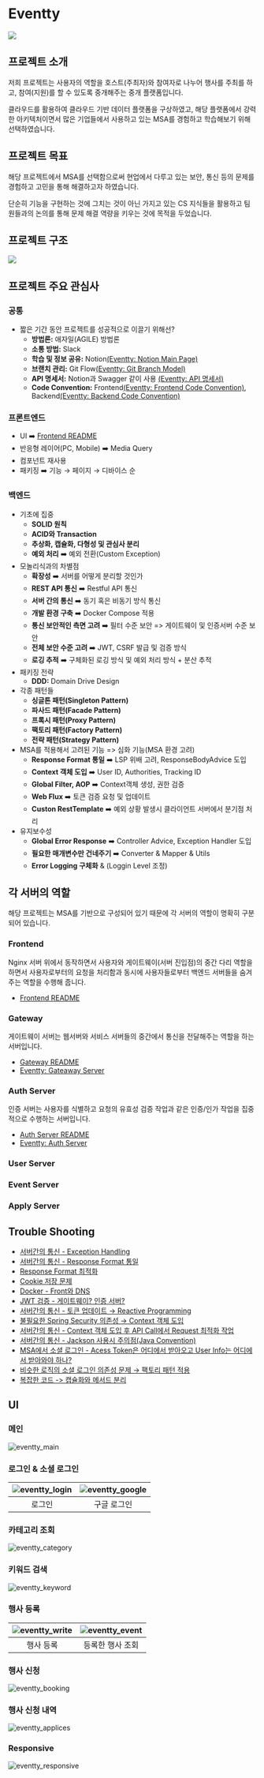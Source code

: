 # Eventty

![](./images/eventty_logo.png)

## 프로젝트 소개 

저희 프로젝트는 사용자의 역할을 호스트(주최자)와 참여자로 나누어 행사를 주최를 하고, 참여(지원)를 할 수 있도록 중개해주는 중개 플랫폼입니다.

클라우드를 활용하여 클라우드 기반 데이터 플랫폼을 구상하였고, 해당 플랫폼에서 강력한 아키텍처이면서 많은 기업들에서 사용하고 있는 MSA를 경험하고 학습해보기 위해 선택하였습니다.

## 프로젝트 목표 

해당 프로젝트에서 MSA를 선택함으로써 현업에서 다루고 있는 보안, 통신 등의 문제를 경험하고 고민을 통해 해결하고자 하였습니다. 

단순히 기능을 구현하는 것에 그치는 것이 아닌 가지고 있는 CS 지식들을 활용하고 팀원들과의 논의를 통해 문제 해결 역량을 키우는 것에 목적을 두었습니다. 

## 프로젝트 구조 

![](./images/eventty_architecture.jpeg)

## 프로젝트 주요 관심사

### 공통
- 짧은 기간 동안 프로젝트를 성공적으로 이끌기 위해선? 
    - **방법론:** 애자일(AGILE) 방법론
    - **소통 방법:** Slack 
    - **학습 및 정보 공유:** Notion[(Eventty: Notion Main Page)](https://www.notion.so/Eventty-25ac7c30c552480db838f366c4bc2c85)
    - **브랜치 관리:** Git Flow[(Eventty: Git Branch Model)](https://www.notion.so/Git-Commit-Message-Convention-0c9474b0f5904d0a9a304879d8a96cc8) 
    - **API 명세서:** Notion과 Swagger 같이 사용 [(Eventty: API 명세서)](https://www.notion.so/API-c3690375b3254b2e91e73d0faf9982ed)
    - **Code Convention:** Frontend[(Eventty: Frontend Code Convention)](https://www.notion.so/Code-Convention-Frontend-ae4e1017e3e6459a9e977d7af0a02405), Backend[(Eventty: Backend Code Convention)](https://www.notion.so/Code-Convention-Backend-b24e08b1a500433a8fd2bb73f7135381)

### 프론트엔드

- UI ➡️ [Frontend README](./src/frontend/README.md)
- 반응형 레이어(PC, Mobile) ➡️ Media Query
- 컴포넌트 재사용
- 패키징 ➡️ 기능 → 페이지 → 디바이스 순

### 백엔드
- 기초에 집중
    - **SOLID 원칙**
    - **ACID와 Transaction**
    - **추상화, 캡슐화, 다형성 및 관심사 분리**
    - **예외 처리** ➡️ 예외 전환(Custom Exception)
- 모놀리식과의 차별점
    - **확장성** ➡️ 서버를 어떻게 분리할 것인가 
    - **REST API 통신** ➡️ Restful API 통신
    - **서버 간의 통신** ➡️ 동기 혹은 비동기 방식 통신
    - **개발 환경 구축** ➡️ Docker Compose 적용
    - **통신 보안적인 측면 고려** ➡️ 필터 수준 보안 => 게이트웨이 및 인증서버 수준 보안
    - **전체 보안 수준 고려** ➡️ JWT, CSRF 발급 및 검증 방식
    - **로깅 추적** ➡️ 구체화된 로깅 방식 및 예외 처리 방식 + 분산 추적
- 패키징 전략
    - **DDD:** Domain Drive Design
- 각종 패턴들
    - **싱글톤 패턴(Singleton Pattern)**
    - **파사드 패턴(Facade Pattern)**
    - **프록시 패턴(Proxy Pattern)**
    - **팩토리 패턴(Factory Pattern)**
    - **전략 패턴(Strategy Pattern)** 
- MSA를 적용해서 고려된 기능 => 심화 기능(MSA 환경 고려)
    - **Response Format 통일** ➡️ LSP 위배 고려, ResponseBodyAdvice 도입
    - **Context 객체 도입** ➡️ User ID, Authorities, Tracking ID
    - **Global Filter, AOP** ➡️ Context객체 생성, 권한 검증
    - **Web Flux** ➡️ 토큰 검증 요청 및 업데이트
    - **Custon RestTemplate** ➡️ 예외 상황 발생시 클라이언트 서버에서 분기점 처리
- 유지보수성
    - **Global Error Response** ➡️ Controller Advice, Exception Handler 도입
    - **필요한 매개변수만 건네주기** ➡️ Converter & Mapper & Utils
    - **Error Logging 구체화** & (Loggin Level 조정)

## 각 서버의 역할 

해당 프로젝트는 MSA를 기반으로 구성되어 있기 때문에 각 서버의 역할이 명확히 구분되어 있습니다.

### Frontend

Nginx 서버 위에서 동작하면서 사용자와 게이트웨이(서버 진입점)의 중간 다리 역할을 하면서 사용자로부터의 요청을 처리함과 동시에 사용자들로부터 백엔드 서버들을 숨겨주는 역할을 수행해 줍니다. 

- [Frontend README](./src/frontend/README.md)

### Gateway

게이트웨이 서버는 웹서버와 서비스 서버들의 중간에서 통신을 전달해주는 역할을 하는 서버입니다.

- [Gateway README](./src/gateway/README.md)
- [Eventty: Gateaway Server](https://www.notion.so/Gateway-Server-2a2e134d4e6745399d50fa6a144f0d13)

### Auth Server

인증 서버는 사용자를 식별하고 요청의 유효성 검증 작업과 같은 인증/인가 작업을 집중적으로 수행하는 서버입니다.

- [Auth Server README](./src/authservice/README.md)
- [Eventty: Auth Server](https://www.notion.so/Auth-Server-4c8f679eda524741be1f463399b18f17)

### User Server

### Event Server

### Apply Server

## Trouble Shooting

- [서버간의 통신 - Exception Handling](https://www.notion.so/Exception-Handling-03bea4062b2848a19368138c98127383)
- [서버간의 통신 - Response Format 통일](https://www.notion.so/Response-Format-ad499871c6ee4dadb1841cdd0cff3fa7)
- [Response Format 최적화](https://www.notion.so/Response-Format-98c8d9126372419481a56a327054b65d)
- [Cookie 저장 문제](https://www.notion.so/Cookie-1e6d247ca32447cc8f2ac562ceabdaf5)
- [Docker - Front와 DNS](https://www.notion.so/Docker-Front-CORS-936b34213fb34f898dfb3f1022d2cc34)
- [JWT 검증 - 게이트웨이? 인증 서버?](https://www.notion.so/JWT-aeeda2966a434287a32c2f1d5ad81a13)
- [서버간의 통신 - 토큰 업데이트 → Reactive Programming](https://www.notion.so/Reactive-Programming-0a792255bb574995b10bb51a7eea31bb)
- [불필요한 Spring Security 의존성 → Context 객체 도입](https://www.notion.so/Spring-Security-Context-a84928a6cab84d33b4675799f234f3a3)
- [서버간의 통신 - Context 객체 도입 후 API Call에서 Request 최적화 작업](https://www.notion.so/Context-API-Call-Request-7fac9429bed54062b67adc7344d5ff2e)
- [서버간의 통신 - Jackson 사용시 주의점(Java Convention)](https://www.notion.so/Jackson-Java-Convention-b52592eb451f4844a3fb8a1fec7c17fc)
- [MSA에서 소셜 로그인 - Acess Token은 어디에서 받아오고 User Info는 어디에서 받아와야 하나?](https://www.notion.so/MSA-Acess-Token-User-Info-6d5adaad6b9b4e7fb7ec14eac645bfbb)
- [비슷한 로직의 소셜 로그인 의존성 문제 → 팩토리 패턴 적용](https://www.notion.so/e2d78448916d45578236ecde86788dba)
- [복잡한 코드 -> 캡슐화와 메서드 분리](https://www.notion.so/c70428a5999c489899e346b2278a001a)


## UI

### 메인
![eventty_main](https://github.com/jeongbeomSeo/eventty/assets/90774229/e170a2a0-c842-457c-94ca-34a348d66253)


### 로그인 & 소셜 로그인
|  ![eventty_login](https://github.com/jeongbeomSeo/eventty/assets/90774229/ec16566f-4969-4ce9-bfa3-9f08885afc2f)  |  ![eventty_google](https://github.com/jeongbeomSeo/eventty/assets/90774229/435238d4-ac02-49dd-8c2a-53033c7c2926)  |
|:----------------------------------------------------------------------------------------------------------------:|:-----------------------------------------------------------------------------------------------------------------:|
|                                                       로그인                                                        |                                                      구글 로그인                                                       |

### 카테고리 조회
![eventty_category](https://github.com/jeongbeomSeo/eventty/assets/90774229/20309df2-cf4e-42a7-903f-d697a7e11eed)

### 키워드 검색
![eventty_keyword](https://github.com/jeongbeomSeo/eventty/assets/90774229/7a1affdb-0535-4913-bee0-73fb0cfa60f0)

### 행사 등록
| ![eventty_write](https://github.com/jeongbeomSeo/eventty/assets/90774229/170923ca-3f7c-416d-9d2a-25163c12fe2f)  |  ![eventty_event](https://github.com/jeongbeomSeo/eventty/assets/90774229/b79c8911-eb53-4193-b35f-84f4f77af6ae)  |
|:---------------------------------------------------------------------------------------------------------------:|:----------------------------------------------------------------------------------------------------------------:|
|                                                      행사 등록                                                      |                                                    등록한 행사 조회                                                     |

### 행사 신청
![eventty_booking](https://github.com/jeongbeomSeo/eventty/assets/90774229/94bac571-fb67-4997-baec-42f5e103197e)

### 행사 신청 내역
![eventty_applices](https://github.com/jeongbeomSeo/eventty/assets/90774229/1257dde0-4b20-4105-a8c4-f0bc7b9e9c0d)

### Responsive
![eventty_responsive](https://github.com/jeongbeomSeo/eventty/assets/90774229/28ba69c6-2ca4-41da-96c1-a9385f1948e8)

